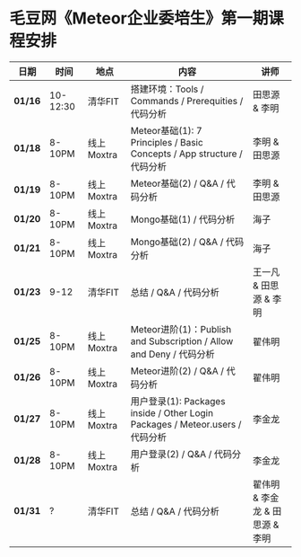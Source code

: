 # 毛豆网《Meteor企业委培生》第一期课程安排

| 日期  | 时间   | 地点 | 内容 | 讲师 |
|-------|-------|------|------|------|
| **01/16** |10-12:30 | 清华FIT | 搭建环境：Tools / Commands / Prerequities / 代码分析 | 田思源 & 李明  |
| **01/18** | 8-10PM  | 线上 Moxtra    | Meteor基础(1): 7 Principles / Basic Concepts / App structure / 代码分析     | 李明 & 田思源     |
| **01/19** | 8-10PM  | 线上 Moxtra | Meteor基础(2) / Q&A  / 代码分析 | 李明 & 田思源    |
| **01/20** | 8-10PM  | 线上 Moxtra    | Mongo基础(1) / 代码分析 | 海子 |
| **01/21** | 8-10PM  | 线上 Moxtra    | Mongo基础(2) / Q&A / 代码分析 | 海子 |
| **01/23** | 9-12 | 清华FIT | 总结 / Q&A / 代码分析 | 王一凡 & 田思源 & 李明 |
| **01/25** | 8-10PM  | 线上 Moxtra | Meteor进阶(1)：Publish and Subscription / Allow and Deny / 代码分析 | 翟伟明 |
| **01/26** | 8-10PM  | 线上 Moxtra | Meteor进阶(2) /  Q&A / 代码分析 | 翟伟明 |
| **01/27** | 8-10PM  | 线上 Moxtra | 用户登录(1): Packages inside / Other Login Packages / Meteor.users / 代码分析 | 李金龙 |
| **01/28** | 8-10PM  | 线上 Moxtra | 用户登录(2) /  Q&A / 代码分析 | 李金龙 |
| **01/31** | ?  | 清华FIT | 总结 / Q&A / 代码分析 | 翟伟明 & 李金龙 & 田思源 & 李明 |

